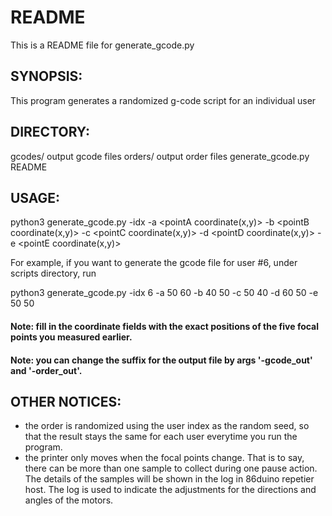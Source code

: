 # README

This is a README file for generate_gcode.py

## SYNOPSIS:

This program generates a randomized g-code script for an individual user 

## DIRECTORY:

gcodes/   output gcode files
orders/  output order files
generate_gcode.py
README

## USAGE:

python3 generate_gcode.py -idx <user index> -a <pointA coordinate(x,y)> -b <pointB coordinate(x,y)> -c <pointC coordinate(x,y)> -d <pointD coordinate(x,y)> -e <pointE coordinate(x,y)>
	
For example,
if you want to generate the gcode file for user #6, 
under scripts directory, run

python3 generate_gcode.py -idx 6 -a 50 60 -b 40 50 -c 50 40 -d 60 50 -e 50 50

#### Note: fill in the coordinate fields with the exact positions of the five focal points you measured earlier.
#### Note: you can change the suffix for the output file by args '-gcode_out' and '-order_out'.

## OTHER NOTICES:

- the order is randomized using the user index as the random seed, so that the result stays the same for each user everytime you run the program.
- the printer only moves when the focal points change. That is to say, there can be more than one sample to collect during one pause action. The details of the samples will be shown in the log in 86duino repetier host. The log is used to indicate the adjustments for the directions and angles of the motors.
